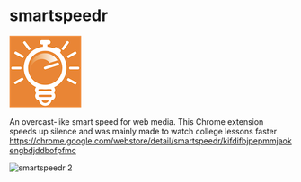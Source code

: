 # smartspeedr
![Icon](./icons/icon128.png)

An overcast-like smart speed for web media. This Chrome extension speeds up silence and was mainly made to watch college lessons faster
https://chrome.google.com/webstore/detail/smartspeedr/kifdifbjpepmmjaokengbdjddbofpfmc

![smartspeedr 2](https://user-images.githubusercontent.com/22207458/178404023-48b1024b-eda5-4b81-bad9-49aea6f8bf91.png)

